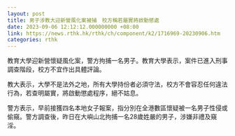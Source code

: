 ```yaml
---
layout: post
title: 男子涉教大迎新營風化案被捕　校方稱若屬實將啟動懲處
date: 2023-09-06 12:12:12.000000000 +08:00
link: https://news.rthk.hk/rthk/ch/component/k2/1716969-20230906.htm
categories: rthk
---
```


教育大學迎新營懷疑風化案，警方拘捕一名男子。教育大學表示，案件已進入刑事調查階段，校方不宜作出具體評論。

教大表示，大學不是法外之地，所有大學持份者必須守法，校方不會容忍任何違法行為，若查明屬實，將啟動懲處程序，絕不姑息。

警方表示，早前接獲四名本地女子報案，指分別在全港數區懷疑被一名男子性侵或偷窺。警方調查後，昨日在大嶼山北拘捕一名28歲姓嚴的男子，涉嫌非禮及窺淫。

